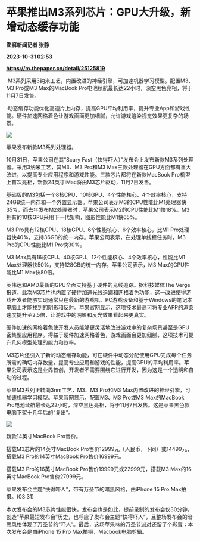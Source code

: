 # 苹果推出M3系列芯片：GPU大升级，新增动态缓存功能
**澎湃新闻记者 张静**

**2023-10-31 02:53**

**https://m.thepaper.cn/detail/25125819**

·M3系列采用3纳米工艺，内置改进的神经引擎，可加速机器学习模型。配置M3、M3 Pro或M3 Max的MacBook Pro电池续航最长达22小时，深空黑色亮相，将于11月7日发售。

·动态缓存功能优化高速片上内存，提高GPU平均利用率，提升专业App和游戏性能。硬件加速网格着色让游戏画面更加细腻，允许游戏渲染视觉效果更复杂的场景。

![](https://imagecloud.thepaper.cn/thepaper/image/276/337/628.png)

苹果发布新款M3系列处理器。

10月31日，苹果公司在其“Scary Fast（快得吓人）”发布会上发布新款M3系列处理器。采用3纳米工艺，其M3、M3 Pro和M3 Max三款处理器在GPU方面都有重大改进，以提高专业应用程序和游戏性能。三款芯片都将在新款MacBook Pro机型上首次亮相，新款24英寸iMac将由M3芯片驱动，11月7日发售。

基础版的M3包括一个8核CPU、10核GPU、4个性能核心、4个效率核心，支持24GB统一内存和一个外置显示器。苹果公司表示M3的CPU性能比M1处理器快35%，而去年发布M2处理器时，苹果公司表示M2的CPU性能比M1快18%。M3拥有的10核GPU采用下一代架构，图形性能比M1快65%。

M3 Pro具有12核CPU、18核GPU、6个性能核心、6个效率核心，比M1 Pro处理器快40%，支持36GB的统一内存。苹果公司表示，在处理单线程任务时，M3 Pro的CPU性能比M1 Pro快30%。

M3 Max具有16核CPU、40核GPU、12个性能核心、4个效率核心，性能比M1 Max处理器快50%，支持128GB的统一内存。苹果公司表示，M3 Max的GPU性能比M1 Max快80倍。

英伟达和AMD最新的GPU全面支持基于硬件的光线追踪。据科技媒体The Verge报道，此次M3芯片也内置了硬件加速光线追踪和网格着色功能，这一改进使得游戏开发者能够实现通常只在最新的游戏机、PC游戏设备和基于Windows的笔记本电脑上才能找到的阴影和反射。苹果官网显示，这项技术最高可将专业APP的渲染速度提升至2.5倍，让游戏中的阴影和反光效果看起来更真实。

硬件加速的网格着色使开发人员能够更灵活地改进游戏中的复杂场景甚至是GPU密集型应用程序。得益于硬件加速网格着色，游戏画面会更加细腻，这项技术可提升几何模型处理的能力和效率。

M3芯片还引入了新的动态缓存功能，可在硬件中动态分配使用GPU完成每个任务所需的确切内存数量，提高专业应用和游戏的性能，提高GPU的平均利用率。苹果公司表示这是业界首创，开发者不需要围绕它进行开发，因为这是一个透明和自动的过程。

苹果M3系列正转向3nm工艺，M3、M3 Pro和M3 Max内置改进的神经引擎，可加速机器学习模型。苹果官网显示，配置M3、M3 Pro或M3 Max的MacBook Pro电池续航最长达22小时，深空黑色亮相，将于11月7日发售。这是苹果黑色款电脑下架十几年后的“复出”。

![](https://imagecloud.thepaper.cn/thepaper/image/276/337/616.jpg)

新款14英寸MacBook Pro售价。

搭载M3芯片的14英寸MacBook Pro售价12999元（人民币，下同）或14499元，搭载M3 Pro的14英寸MacBook Pro售价16999元。

搭载M3 Pro的16英寸MacBook Pro售价19999元或22999元，搭载M3 Max的16英寸MacBook Pro售价27999元。

苹果发布会主题“快得吓人”，带有万圣节的暗黑风格，由iPhone 15 Pro Max拍摄。(03:31)

本次发布会的M3芯片性能很快，发布会也是如此，提前录制的发布会仅30分钟，创造“苹果最短发布会”历史，也呼应了发布会主题“快得吓人”，且整场发布会的暗黑风格体现了万圣节的“吓人”。最后，这场苹果味的万圣节派对还留了个彩蛋：本次发布会是由iPhone 15 Pro Max拍摄，Macbook电脑剪辑。